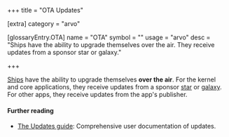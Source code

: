 +++
title = "OTA Updates"

[extra]
category = "arvo"

[glossaryEntry.OTA]
name = "OTA"
symbol = ""
usage = "arvo"
desc = "Ships have the ability to upgrade themselves over the air. They receive updates from a sponsor star or galaxy."

+++

[Ships](/glossary/ship) have the ability to upgrade themselves **over the air**. For the kernel and core applications, they receive updates from a sponsor [star](/glossary/star) or [galaxy](/glossary/galaxy). For other apps, they receive updates from the app's publisher.

#### Further reading

- [The Updates guide](/manual/os/updates): Comprehensive user documentation of updates.
